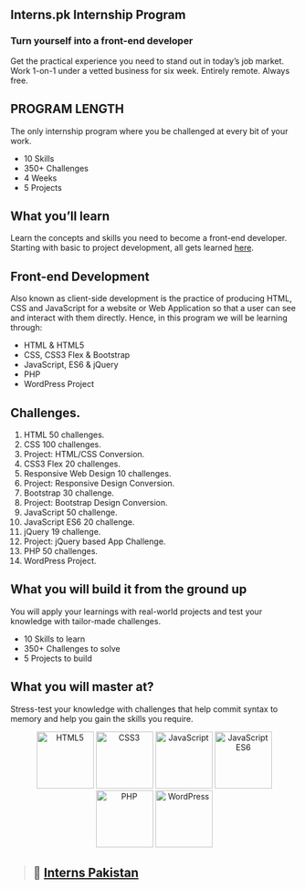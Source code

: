 ## Interns.pk Internship Program

### Turn yourself into a front-end developer

Get the practical experience you need to stand out in today’s job market. Work 1-on-1 under a vetted business for six week. Entirely remote. Always free.

## PROGRAM LENGTH

The only internship program where you be challenged at every bit of your work.

- 10 Skills
- 350+ Challenges
- 4 Weeks
- 5 Projects

## What you’ll learn

Learn the concepts and skills you need to become a front-end developer. Starting with basic to project development, all gets learned [here](https://interns.pk).

## Front-end Development

Also known as client-side development is the practice of producing HTML, CSS and JavaScript for a website or Web Application so that a user can see and interact with them directly. Hence, in this program we will be learning through:

- HTML & HTML5
- CSS, CSS3 Flex & Bootstrap
- JavaScript, ES6 & jQuery
- PHP
- WordPress Project

## Challenges.

1. HTML 50 challenges.
2. CSS 100 challenges.
3. Project: HTML/CSS Conversion.
4.  CSS3 Flex 20 challenges.
5. Responsive Web Design 10 challenges.
6. Project: Responsive Design Conversion.
7. Bootstrap 30 challenge.
8. Project: Bootstrap Design Conversion.
9. JavaScript 50 challenge.
10. JavaScript ES6 20 challenge.
11. jQuery 19 challenge.
12. Project: jQuery based App Challenge.
13. PHP 50 challenges.
14. WordPress Project.


## What you will build it from the ground up

You will apply your learnings with real-world projects and test your knowledge with tailor-made challenges.

- 10 Skills to learn
- 350+ Challenges to solve
- 5 Projects to build

## What you will master at?

Stress-test your knowledge with challenges that help commit syntax to memory and help you gain the skills you require.

<p align="center">
        <a href="#"><img alt="HTML5" height="100" src="https://interns.pk/img/logos/html.png" width="100" /></a>
        <a href="#"><img alt="CSS3" height="100" src="https://interns.pk/img/logos/css.png" width="100" /></a>
        <a href="#"><img alt="JavaScript" height="100" src="https://interns.pk/img/logos/js.png" width="100" /></a>
        <a href="#"><img alt="JavaScript ES6" height="100" src="https://interns.pk/img/logos/es6.png" width="100" /></a>
        <a href="#"><img alt="PHP" height="100" src="https://interns.pk/img/logos/php.png" width="100" /></a>
        <a href="#"><img alt="WordPress" height="100" src="https://interns.pk/img/logos/wp.png" width="100" /></a>
</p>

> ## 🔗 **[Interns Pakistan](https://interns.pk)**